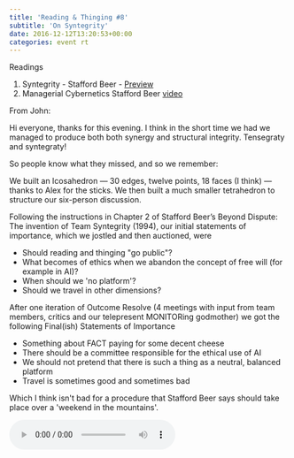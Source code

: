 ```yaml
---
title: 'Reading & Thinging #8'
subtitle: 'On Syntegrity'
date: 2016-12-12T13:20:53+00:00
categories: event rt
---
```

Readings

1. Syntegrity - Stafford Beer - [Preview](https://en.wikipedia.org/wiki/Syntegrity)
2. Managerial Cybernetics Stafford Beer [video](https://www.youtube.com/watch?v=XbcBWdeIcyY&feature=youtu.be)

From John:

Hi everyone, thanks for this evening. I think in the short time we had we managed to produce both both synergy and structural integrity. Tensegraty and syntegraty!

So people know what they missed, and so we remember:

We built an Icosahedron — 30 edges, twelve points, 18 faces (I think) — thanks to Alex for the sticks. We then built a much smaller tetrahedron to structure our six-person discussion.

Following the instructions in Chapter 2 of Stafford Beer’s Beyond Dispute: The invention of Team Syntegrity (1994), our initial statements of importance, which we jostled and then auctioned, were

- Should reading and thinging "go public"?
- What becomes of ethics when we abandon the concept of free will (for example in AI)?
- When should we 'no platform'?
- Should we travel in other dimensions?

After one iteration of Outcome Resolve (4 meetings with input from team members, critics and our telepresent MONITORing godmother) we got the following Final(ish) Statements of Importance

- Something about FACT paying for some decent cheese
- There should be a committee responsible for the ethical use of AI
- We should not pretend that there is such a thing as a neutral, balanced platform
- Travel is sometimes good and sometimes bad

Which I think isn't bad for a procedure that Stafford Beer says should take place over a 'weekend in the mountains'.

<audio controls src="https://ou.lc/rt-player/data/reading_thinging_8.mp3"></audio>
